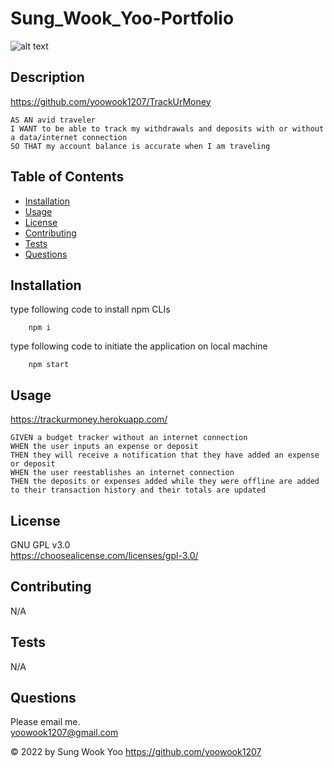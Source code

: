 # Sung_Wook_Yoo-Portfolio


  ![alt text](https://img.shields.io/static/v1?label=LICENSE&message=GNU_GPL_v3.0&color=green)

## Description
  
https://github.com/yoowook1207/TrackUrMoney<br />

    AS AN avid traveler
    I WANT to be able to track my withdrawals and deposits with or without a data/internet connection
    SO THAT my account balance is accurate when I am traveling 


## Table of Contents
  * [Installation](#installation)
  * [Usage](#usage)
  * [License](#license)
  * [Contributing](#contributing)
  * [Tests](#tests)
  * [Questions](#questions)
  
## Installation
type following code to install npm CLIs
```    
    npm i
```
    
type following code to initiate the application on local machine<br />

```    
    npm start
```    

## Usage
https://trackurmoney.herokuapp.com/

    GIVEN a budget tracker without an internet connection
    WHEN the user inputs an expense or deposit
    THEN they will receive a notification that they have added an expense or deposit
    WHEN the user reestablishes an internet connection
    THEN the deposits or expenses added while they were offline are added to their transaction history and their totals are updated
  
## License
  GNU GPL v3.0
  <br />https://choosealicense.com/licenses/gpl-3.0/
  

## Contributing

  N/A

## Tests
  N/A

## Questions

  Please email me.<br />
  yoowook1207@gmail.com
  

  &copy; 2022 by Sung Wook Yoo https://github.com/yoowook1207